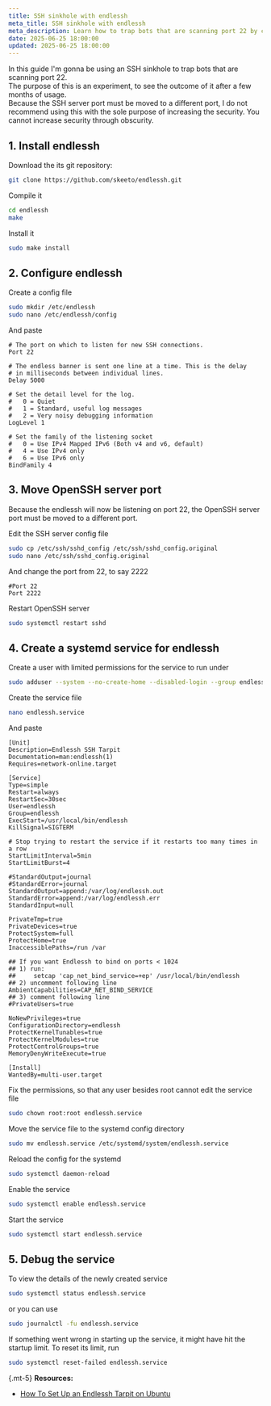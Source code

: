 ```yaml
---
title: SSH sinkhole with endlessh
meta_title: SSH sinkhole with endlessh
meta_description: Learn how to trap bots that are scanning port 22 by creating an SSH sinkhole that will be feeding a random banner text.
date: 2025-06-25 18:00:00
updated: 2025-06-25 18:00:00
---
```


In this guide I'm gonna be using an SSH sinkhole to trap bots that are scanning port 22.  
The purpose of this is an experiment, to see the outcome of it after a few months of usage.  
Because the SSH server port must be moved to a different port, I do not recommend using this with the sole purpose of increasing the security. You cannot increase security through obscurity.

## 1. Install endlessh

Download the its git repository:

```bash
git clone https://github.com/skeeto/endlessh.git
```

Compile it

```bash
cd endlessh
make
```

Install it

```bash
sudo make install
```

## 2. Configure endlessh

Create a config file

```bash
sudo mkdir /etc/endlessh
sudo nano /etc/endlessh/config
```

And paste

```text
# The port on which to listen for new SSH connections.
Port 22

# The endless banner is sent one line at a time. This is the delay
# in milliseconds between individual lines.
Delay 5000

# Set the detail level for the log.
#   0 = Quiet
#   1 = Standard, useful log messages
#   2 = Very noisy debugging information
LogLevel 1

# Set the family of the listening socket
#   0 = Use IPv4 Mapped IPv6 (Both v4 and v6, default)
#   4 = Use IPv4 only
#   6 = Use IPv6 only
BindFamily 4
```

## 3. Move OpenSSH server port

Because the endlessh will now be listening on port 22, the OpenSSH server port must be moved to a different port.

Edit the SSH server config file

```bash
sudo cp /etc/ssh/sshd_config /etc/ssh/sshd_config.original
sudo nano /etc/ssh/sshd_config.original
```

And change the port from 22, to say 2222

```text
#Port 22
Port 2222
```

Restart OpenSSH server

```bash
sudo systemctl restart sshd
```

## 4. Create a systemd service for endlessh

Create a user with limited permissions for the service to run under

```bash
sudo adduser --system --no-create-home --disabled-login --group endlessh
```

Create the service file

```bash
nano endlessh.service
```

And paste

```text
[Unit]
Description=Endlessh SSH Tarpit
Documentation=man:endlessh(1)
Requires=network-online.target

[Service]
Type=simple
Restart=always
RestartSec=30sec
User=endlessh
Group=endlessh
ExecStart=/usr/local/bin/endlessh
KillSignal=SIGTERM

# Stop trying to restart the service if it restarts too many times in a row
StartLimitInterval=5min
StartLimitBurst=4

#StandardOutput=journal
#StandardError=journal
StandardOutput=append:/var/log/endlessh.out
StandardError=append:/var/log/endlessh.err
StandardInput=null

PrivateTmp=true
PrivateDevices=true
ProtectSystem=full
ProtectHome=true
InaccessiblePaths=/run /var

## If you want Endlessh to bind on ports < 1024
## 1) run: 
##     setcap 'cap_net_bind_service=+ep' /usr/local/bin/endlessh
## 2) uncomment following line
AmbientCapabilities=CAP_NET_BIND_SERVICE
## 3) comment following line
#PrivateUsers=true

NoNewPrivileges=true
ConfigurationDirectory=endlessh
ProtectKernelTunables=true
ProtectKernelModules=true
ProtectControlGroups=true
MemoryDenyWriteExecute=true

[Install]
WantedBy=multi-user.target
```

Fix the permissions, so that any user besides root cannot edit the service file

```bash
sudo chown root:root endlessh.service
```

Move the service file to the systemd config directory

```bash
sudo mv endlessh.service /etc/systemd/system/endlessh.service
```

Reload the config for the systemd

```bash
sudo systemctl daemon-reload
```

Enable the service

```bash
sudo systemctl enable endlessh.service
```

Start the service

```bash
sudo systemctl start endlessh.service
```

## 5. Debug the service

To view the details of the newly created service

```bash
sudo systemctl status endlessh.service
```

or you can use

```bash
sudo journalctl -fu endlessh.service
```

If something went wrong in starting up the service, it might have hit the startup limit. To reset its limit, run

```bash
sudo systemctl reset-failed endlessh.service
```

{.mt-5}
**Resources:**
- [How To Set Up an Endlessh Tarpit on Ubuntu](https://www.digitalocean.com/community/tutorials/how-to-set-up-an-endlessh-tarpit-on-ubuntu-22-04)
